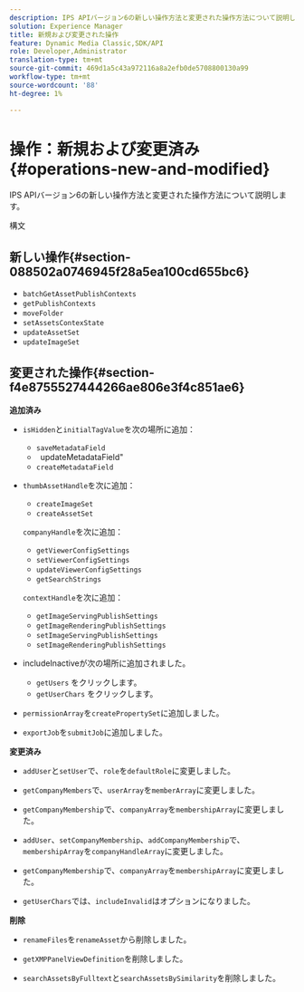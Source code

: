 ```yaml
---
description: IPS APIバージョン6の新しい操作方法と変更された操作方法について説明します。
solution: Experience Manager
title: 新規および変更された操作
feature: Dynamic Media Classic,SDK/API
role: Developer,Administrator
translation-type: tm+mt
source-git-commit: 469d1a5c43a972116a8a2efb0de5708800130a99
workflow-type: tm+mt
source-wordcount: '88'
ht-degree: 1%

---
```



# 操作：新規および変更済み{#operations-new-and-modified}

IPS APIバージョン6の新しい操作方法と変更された操作方法について説明します。

構文

## 新しい操作{#section-088502a0746945f28a5ea100cd655bc6}

* `batchGetAssetPublishContexts`
* `getPublishContexts`
* `moveFolder`
* `setAssetsContexState`
* `updateAssetSet`
* `updateImageSet`

## 変更された操作{#section-f4e8755527444266ae806e3f4c851ae6}

**追加済み**

* `isHidden`と`initialTagValue`を次の場所に追加：

   * `saveMetadataField`
   * ` `updateMetadataField&quot;
   * `createMetadataField`

* `thumbAssetHandle`を次に追加：

   * `createImageSet`
   * `createAssetSet`

   `companyHandle`を次に追加：

   * `getViewerConfigSettings`
   * `setViewerConfigSettings`
   * `updateViewerConfigSettings`
   * `getSearchStrings`

   `contextHandle`を次に追加：

   * `getImageServingPublishSettings`
   * `getImageRenderingPublishSettings`
   * `setImageServingPublishSettings`
   * `setImageRenderingPublishSettings`



* includeInactiveが次の場所に追加されました。

   * `getUsers` をクリックします。
   * `getUserChars` をクリックします。

* `permissionArray`を`createPropertySet`に追加しました。

* `exportJob`を`submitJob`に追加しました。

**変更済み**

* `addUser`と`setUser`で、`role`を`defaultRole`に変更しました。

* `getCompanyMembers`で、`userArray`を`memberArray`に変更しました。

* `getCompanyMembership`で、`companyArray`を`membershipArray`に変更しました。

* `addUser`、`setCompanyMembership`、`addCompanyMembership`で、`membershipArray`を`companyHandleArray`に変更しました。

* `getCompanyMembership`で、`companyArray`を`membershipArray`に変更しました。

* `getUserChars`では、`includeInvalid`はオプションになりました。

**削除**

* `renameFiles`を`renameAsset`から削除しました。

* `getXMPPanelViewDefinition`を削除しました。
* `searchAssetsByFulltext`と`searchAssetsBySimilarity`を削除しました。

